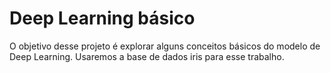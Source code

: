 # Deep Learning básico
O objetivo desse projeto é explorar alguns conceitos básicos do modelo de Deep Learning. Usaremos a base de dados iris para esse trabalho.
